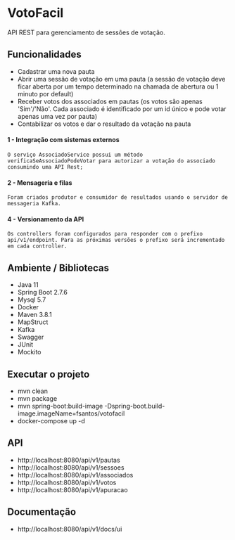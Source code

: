 # VotoFacil

API REST para gerenciamento de sessões de votação.

## Funcionalidades

- Cadastrar uma nova pauta
- Abrir uma sessão de votação em uma pauta (a sessão de votação deve ficar aberta por um tempo determinado na chamada de abertura ou 1 minuto por default)
- Receber votos dos associados em pautas (os votos são apenas 'Sim'/'Não'. Cada associado é identificado por um id único e pode votar apenas uma vez por pauta)
- Contabilizar os votos e dar o resultado da votação na pauta

#### 1 - Integração com sistemas externos
    O serviço AssociadoService possui um método verificaSeAssociadoPodeVotar para autorizar a votação do associado consumindo uma API Rest;

#### 2 - Mensageria e filas
    Foram criados produtor e consumidor de resultados usando o servidor de messageria Kafka.

#### 4 - Versionamento da API
    Os controllers foram configurados para responder com o prefixo api/v1/endpoint. Para as próximas versões o prefixo será incrementado em cada controller.

## Ambiente / Bibliotecas

- Java 11
- Spring Boot 2.7.6
- Mysql 5.7
- Docker
- Maven 3.8.1
- MapStruct
- Kafka
- Swagger
- JUnit
- Mockito

## Executar o projeto

- mvn clean
- mvn package
- mvn spring-boot:build-image -Dspring-boot.build-image.imageName=fsantos/votofacil
- docker-compose up -d

## API

- http://localhost:8080/api/v1/pautas
- http://localhost:8080/api/v1/sessoes
- http://localhost:8080/api/v1/associados
- http://localhost:8080/api/v1/votos
- http://localhost:8080/api/v1/apuracao

## Documentação

- http://localhost:8080/api/v1/docs/ui
